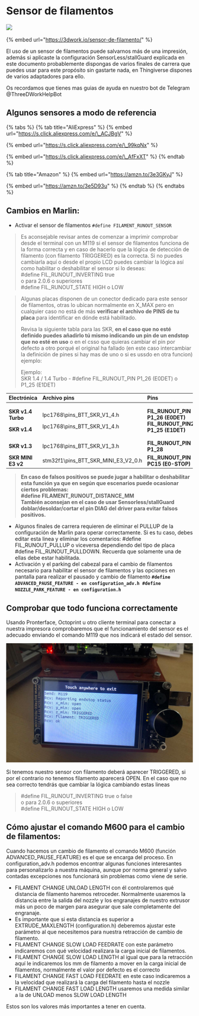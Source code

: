 # Sensor de filamentos

![](https://lh3.googleusercontent.com/rsgUdGYSo92gzCE-gvaKe0uAfB7fogEPZNoI11ZOv9USIngT57U2nIQx0SpkBZOciT3ErnSHfNqbvXAMaszOHTWUCeGHTR2Rlo5nmpLz28tVL49mSqs69YYVxqj8_V5KyYM73zUO)

{% embed url="https://3dwork.io/sensor-de-filamento/" %}

El uso de un sensor de filamentos puede salvarnos más de una impresión, además si aplicaste la configuración SensorLess/stallGuard explicada en este documento probablemente dispongas de varios finales de carrera que puedes usar para este propósito sin gastarte nada, en Thingiverse dispones de varios adaptadores para ello.

Os recordamos que tienes mas guias de ayuda en nuestro bot de Telegram @ThreeDWorkHelpBot

## Algunos sensores a modo de referencia

{% tabs %}
{% tab title="AliExpress" %}
{% embed url="https://s.click.aliexpress.com/e/\_ACJBgV" %}

{% embed url="https://s.click.aliexpress.com/e/\_99kqNx" %}

{% embed url="https://s.click.aliexpress.com/e/\_AfFxXT" %}
{% endtab %}

{% tab title="Amazon" %}
{% embed url="https://amzn.to/3e3GKyJ" %}

{% embed url="https://amzn.to/3e5D93u" %}
{% endtab %}
{% endtabs %}

## **Cambios en Marlin:**

* Activar el sensor de filamentos `#define FILAMENT_RUNOUT_SENSOR`

> Es aconsejable revisar antes de comenzar a imprimir comprobar desde el terminal con un M119 si el sensor de filamentos funciona de la forma correcta y en caso de hacerlo que la lógica de detección de filamento \(con filamento TRIGGERED\) es la correcta. Si no puedes cambiarla aquí o desde el propio LCD puedes cambiar la lógica así como habilitar o deshabilitar el sensor si lo deseas:  
> \#define FIL\_RUNOUT\_INVERTING true  
> o para 2.0.6 o superiores  
> \#define FIL\_RUNOUT\_STATE HIGH o LOW

> Algunas placas disponen de un conector dedicado para este sensor de filamentos, otras lo ubican normalmente en X\_MAX pero en cualquier caso no está de más **verificar el archivo de PINS de tu placa** para identificar en dónde está habilitado.  
>   
> Revisa la siguiente tabla para las SKR, **en el caso que no esté definido puedes añadirlo tú mismo indicando un pin de un endstop que no esté en uso** o en el csso que quieras cambiar el pin por defecto a otro porqué el original ha fallado \(en este caso intercambiar la definición de pines si hay mas de uno o si es ussdo en otra funcion\) ejemplo:  
>   
> Ejemplo:  
> SKR 1.4 / 1.4 Turbo - \#define FIL\_RUNOUT\_PIN P1\_26 \(E0DET\) o P1\_25 \(E1DET\)

<table>
  <thead>
    <tr>
      <th style="text-align:left">Electr&#xF3;nica</th>
      <th style="text-align:left">Archivo pins</th>
      <th style="text-align:left">Pins</th>
    </tr>
  </thead>
  <tbody>
    <tr>
      <td style="text-align:left">
        <p><b>SKR v1.4 Turbo</b>
        </p>
        <p><b>SKR v1.4</b>
        </p>
      </td>
      <td style="text-align:left">
        <p>lpc1768\pins_BTT_SKR_V1_4.h</p>
        <p>lpc1768\pins_BTT_SKR_V1_4.h</p>
      </td>
      <td style="text-align:left"><b>FIL_RUNOUT_PIN P1_26 (E0DET)<br />FIL_RUNOUT_PIN2 P1_25 (E1DET)</b>
      </td>
    </tr>
    <tr>
      <td style="text-align:left"><b>SKR v1.3</b>
      </td>
      <td style="text-align:left">lpc1768\pins_BTT_SKR_V1_3.h</td>
      <td style="text-align:left"><b>FIL_RUNOUT_PIN P1_28</b>
      </td>
    </tr>
    <tr>
      <td style="text-align:left"><b>SKR MINI E3 v2</b>
      </td>
      <td style="text-align:left">stm32f1\pins_BTT_SKR_MINI_E3_V2_0.h</td>
      <td style="text-align:left"><b>FIL_RUNOUT_PIN PC15 (E0-STOP)</b>
      </td>
    </tr>
  </tbody>
</table>

> **En caso de falsos positivos se puede jugar a habilitar o deshabilitar esta función ya que en según que escenarios puede ocasionar ciertos problemas:  
> \#define FILAMENT\_RUNOUT\_DISTANCE\_MM**  
> **También aconsejan en el caso de usar Sensorless/stallGuard doblar/desoldar/cortar el pin DIAG del driver para evitar falsos positivos.**

* Algunos finales de carrera requieren de eliminar el PULLUP de la configuración de Marlin para operar correctamente. Si es tu caso, debes editar esta linea y eliminar los comentarios: \#define FIL\_RUNOUT\_PULLUP o viceversa dependiendo del tipo de placa \#define FIL\_RUNOUT\_PULLDOWN. Recuerda que solamente una de ellas debe estar habilitada.
* Activación y el parking del cabezal para el cambio de filamentos necesario para habilitar el sensor de filamentos y las opciones en pantalla para realizar el pausado y cambio de filamento **`#define ADVANCED_PAUSE_FEATURE - en configuration_adv.h #define NOZZLE_PARK_FEATURE - en configuration.h`**

## Comprobar que todo funciona correctamente

Usando Pronterface, Octoprint u otro cliente terminal para conectar a nuestra impresora comprobaremos que el funcionamiento del sensor es el adecuado enviando el comando M119 que nos indicará el estado del sensor.

![](../../../.gitbook/assets/image%20%2861%29.png)

Si tenemos nuestro sensor con filamento deberá aparecer TRIGGERED, si por el contrario no tenemos filamento aparecerá OPEN. En el caso que no sea correcto tendrás que cambiar la lógica cambiando estas lineas

> \#define FIL\_RUNOUT\_INVERTING true o false  
> o para 2.0.6 o superiores  
> \#define FIL\_RUNOUT\_STATE HIGH o LOW

## **Cómo ajustar el comando M600 para el cambio de filamentos:**

Cuando hacemos un cambio de filamento el comando M600 \(función ADVANCED\_PAUSE\_FEATURE\) es el que se encarga del proceso. En configuration\_adv.h podemos encontrar algunas funciones interesantes para personalizarlo a nuestra máquina, aunque por norma general y salvo contadas excepciones nos funcionará sin problemas como viene de serie.

* FILAMENT CHANGE UNLOAD LENGTH con él controlaremos qué distancia de filamento haremos retroceder. Normalmente usaremos la distancia entre la salida del nozzle y los engranajes de nuestro extrusor más un poco de margen para asegurar que sale completamente del engranaje.
* Es importante que si esta distancia es superior a EXTRUDE\_MAXLENGTH \(configuration.h\) deberemos ajustar este parámetro al que necesitemos para nuestra retracción de cambio de filamento.
* FILAMENT CHANGE SLOW LOAD FEEDRATE con este parámetro indicaremos con qué velocidad realizara la carga inicial de filamentos.
* FILAMENT CHANGE SLOW LOAD LENGTH al igual que para la retracción aquí le indicaremos los mm de filamento a mover en la carga inicial de filamentos, normalmente el valor por defecto es el correcto
* FILAMENT CHANGE FAST LOAD FEEDRATE en este caso indicaremos a la velocidad que realizará la carga del filamento hasta el nozzle
* FILAMENT CHANGE FAST LOAD LENGTH usaremos una medida similar a la de UNLOAD menos SLOW LOAD LENGTH

Estos son los valores más importantes a tener en cuenta.

